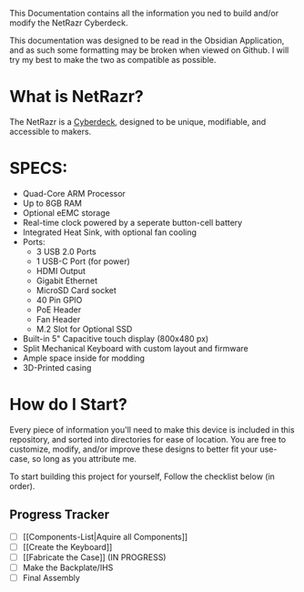 This Documentation contains all the information you ned to build and/or modify the NetRazr Cyberdeck.

This documentation was designed to be read in the Obsidian Application, and as such some formatting may be broken when viewed on Github. I will try my best to make the two as compatible as possible.

# What is NetRazr?
The NetRazr is a [Cyberdeck](https://cyberdeck.cafe/mix/what-is-a-cyberdeck), designed to be unique, modifiable, and accessible to makers.

# SPECS:
- Quad-Core ARM Processor
- Up to 8GB RAM
- Optional eEMC storage
- Real-time clock powered by a seperate button-cell battery
- Integrated Heat Sink, with optional fan cooling
- Ports:
	- 3 USB 2.0 Ports
	- 1 USB-C Port (for power)
	- HDMI Output
	- Gigabit Ethernet
	- MicroSD Card socket
	- 40 Pin GPIO
	- PoE Header
	- Fan Header
	- M.2 Slot for Optional SSD
- Built-in 5" Capacitive touch display (800x480 px)
- Split Mechanical Keyboard with custom layout and firmware
- Ample space inside for modding
- 3D-Printed casing

# How do I Start?
Every piece of information you'll need to make this device is included in this repository, and sorted into directories for ease of location. You are free to customize, modify, and/or improve these designs to better fit your use-case, so long as you attribute me.

To start building this project for yourself, Follow the checklist below (in order).
## Progress Tracker
- [ ] [[Components-List|Aquire all Components]]
- [ ] [[Create the Keyboard]]
- [ ] [[Fabricate the Case]] (IN PROGRESS)
- [ ] Make the Backplate/IHS
- [ ] Final Assembly